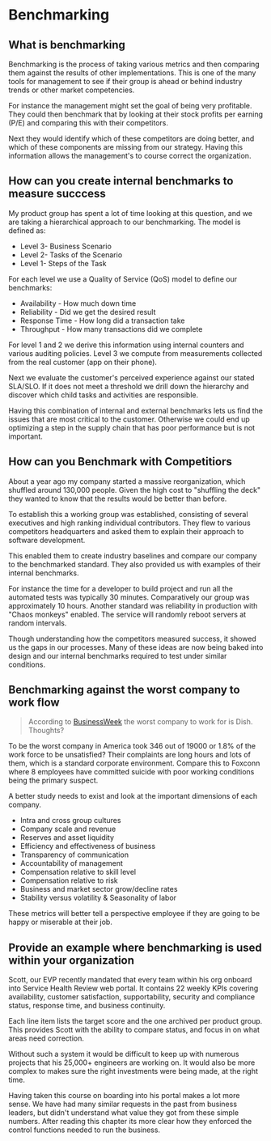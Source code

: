 # Benchmarking

## What is benchmarking

Benchmarking is the process of taking various metrics and then comparing them against the results of other implementations. This is one of the many tools for management to see if their group is ahead or behind industry trends or other market competencies.

For instance the management might set the goal of being very profitable. They could then benchmark that by looking at their stock profits per earning (P/E) and comparing this with their competitors.

Next they would identify which of these competitors are doing better, and which of these components are missing from our strategy. Having this information allows the management's to course correct the organization.

## How can you create internal benchmarks to measure succcess

My product group has spent a lot of time looking at this question, and we are taking a hierarchical approach to our benchmarking. The model is defined as:

- Level 3- Business Scenario
- Level 2- Tasks of the Scenario
- Level 1- Steps of the Task

For each level we use a Quality of Service (QoS) model to define our benchmarks:

- Availability - How much down time
- Reliability - Did we get the desired result
- Response Time - How long did a transaction take
- Throughput - How many transactions did we complete

For level 1 and 2 we derive this information using internal counters and various auditing policies. Level 3 we compute from measurements collected from the real customer (app on their phone).

Next we evaluate the customer's perceived experience against our stated SLA/SLO. If it does not meet a threshold we drill down the hierarchy and discover which child tasks and activities are responsible.

Having this combination of internal and external benchmarks lets us find the issues that are most critical to the customer. Otherwise we could end up optimizing a step in the supply chain that has poor performance but is not important.

## How can you Benchmark with Competitiors

About a year ago my company started a massive reorganization, which shuffled around 130,000 people. Given the high cost to "shuffling the deck" they wanted to know that the results would be better than before.

To establish this a working group was established, consisting of several executives and high ranking individual contributors. They flew to various competitors headquarters and asked them to explain their approach to software development.

This enabled them to create industry baselines and compare our company to the benchmarked standard. They also provided us with examples of their internal benchmarks.

For instance the time for a developer to build project and run all the automated tests was typically 30 minutes. Comparatively our group was approximately 10 hours. Another standard was reliability in production with "Chaos monkeys" enabled. The service will randomly reboot servers at random intervals. 

Though understanding how the competitors measured success, it showed us the gaps in our processes. Many of these ideas are now being baked into design and our internal benchmarks required to test under similar conditions.

## Benchmarking against the worst company to work flow

> According to [BusinessWeek](http://www.businessweek.com/articles/2013-01-02/dish-network-the-meanest-company-in-america) the worst company to work for is Dish. Thoughts?

To be the worst company in America took 346 out of 19000 or 1.8% of the work force to be unsatisfied? Their complaints are long hours and lots of them, which is a standard corporate environment.  Compare this to Foxconn where 8 employees have committed suicide with poor working conditions being the primary suspect.

A better study needs to exist and look at the important dimensions of each company.

- Intra and cross group cultures
- Company scale and revenue
- Reserves and asset liquidity
- Efficiency and effectiveness of business
- Transparency of communication
- Accountability of management
- Compensation relative to skill level
- Compensation relative to risk
- Business and market sector grow/decline rates
- Stability versus volatility & Seasonality of labor

These metrics will better tell a perspective employee if they are going to be happy or miserable at their job.

## Provide an example where benchmarking is used within your organization

Scott, our EVP recently mandated that every team within his org onboard into Service Health Review web portal. It contains 22 weekly KPIs covering availability, customer satisfaction, supportability, security and compliance status, response time, and business continuity.

Each line item lists the target score and the one archived per product group. This provides Scott with the ability to compare status, and focus in on what areas need correction.

Without such a system it would be difficult to keep up with numerous projects that his 25,000+ engineers are working on. It would also be more complex to makes sure the right investments were being made, at the right time.

Having taken this course on boarding into his portal makes a lot more sense. We have had many similar requests in the past from business leaders, but didn't understand what value they got from these simple numbers. After reading this chapter its more clear how they enforced the control functions needed to run the business.
